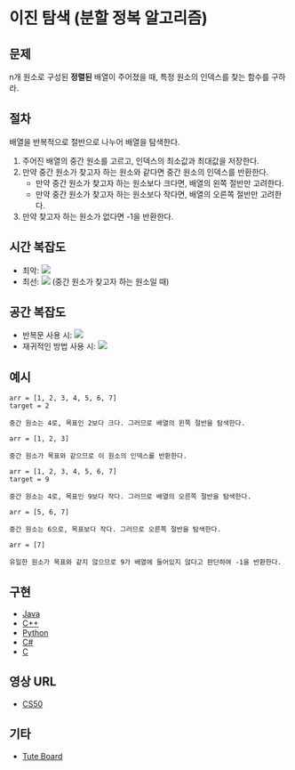 # 이진 탐색 (분할 정복 알고리즘)

## 문제

n개 원소로 구성된 **정렬된** 배열이 주어졌을 때, 특정 원소의 인덱스를 찾는 함수를 구하라.

## 절차

배열을 반복적으로 절반으로 나누어 배열을 탐색한다.

1. 주어진 배열의 중간 원소를 고르고, 인덱스의 최소값과 최대값을 저장한다.
2. 만약 중간 원소가 찾고자 하는 원소와 같다면 중간 원소의 인덱스를 반환한다.
   - 만약 중간 원소가 찾고자 하는 원소보다 크다면, 배열의 왼쪽 절반만 고려한다.
   - 만약 중간 원소가 찾고자 하는 원소보다 작다면, 배열의 오른쪽 절반만 고려한다.
3. 만약 찾고자 하는 원소가 없다면 -1을 반환한다.

## 시간 복잡도

- 최악: <img src="https://render.githubusercontent.com/render/math?math=O(\log n)">
- 최선: <img src="https://render.githubusercontent.com/render/math?math=O(1)"> (중간 원소가 찾고자 하는 원소일 때)

## 공간 복잡도

- 반복문 사용 시: <img src="https://render.githubusercontent.com/render/math?math=O(1)">
- 재귀적인 방법 사용 시: <img src="https://render.githubusercontent.com/render/math?math=O(\log n)">

## 예시

```
arr = [1, 2, 3, 4, 5, 6, 7]
target = 2

중간 원소는 4로, 목표인 2보다 크다. 그러므로 배열의 왼쪽 절반을 탐색한다.

arr = [1, 2, 3]

중간 원소가 목표와 같으므로 이 원소의 인덱스를 반환한다.
```

```
arr = [1, 2, 3, 4, 5, 6, 7]
target = 9

중간 원소는 4로, 목표인 9보다 작다. 그러므로 배열의 오른쪽 절반을 탐색한다.

arr = [5, 6, 7]

중간 원소는 6으로, 목표보다 작다. 그러므로 오른쪽 절반을 탐색한다.

arr = [7]

유일한 원소가 목표와 같지 않으므로 9가 배열에 들어있지 않다고 판단하여 -1을 반환한다.
```

## 구현

- [Java](https://github.com/TheAlgorithms/Java/blob/master/Searches/BinarySearch.java)
- [C++](https://github.com/TheAlgorithms/C-Plus-Plus/blob/master/Search/Binary%20Search.cpp)
- [Python](https://github.com/TheAlgorithms/Python/blob/master/searches/binary_search.py)
- [C#](https://github.com/TheAlgorithms/C-Sharp/blob/master/searches/binary_search.cs)
- [C](https://github.com/TheAlgorithms/C/blob/master/searching/Binary_Search.c)

## 영상 URL

- [CS50](https://www.youtube.com/watch?v=5xlIPT1FRcA)

## 기타

- [Tute Board](https://boardhub.github.io/tute/?wd=binarySearchAlgo2)
